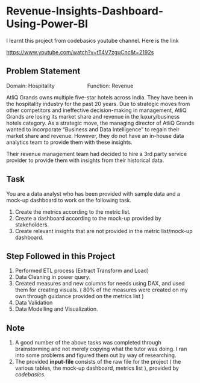 # Revenue-Insights-Dashboard-Using-Power-BI

I learnt this project from codebasics youtube channel. Here is the link

https://www.youtube.com/watch?v=tT4V7zguCnc&t=2192s

## Problem Statement

Domain: Hospitality     &nbsp;&nbsp;&nbsp;&nbsp;&nbsp;&nbsp;&nbsp;&nbsp;&nbsp;&nbsp;&nbsp;&nbsp;&nbsp;&nbsp;&nbsp;&nbsp;&nbsp;&nbsp;&nbsp;&nbsp;         Function: Revenue

AtliQ Grands owns multiple five-star hotels across India. They have been in the hospitality industry for the past 20 years. Due to strategic moves from other competitors and ineffective decision-making in management, AtliQ Grands are losing its market share and revenue in the luxury/business hotels category. As a strategic move, the managing director of AtliQ Grands wanted to incorporate “Business and Data Intelligence” to regain their market share and revenue. However, they do not have an in-house data analytics team to provide them with these insights.

Their revenue management team had decided to hire a 3rd party service provider to provide them with insights from their historical data.
## Task
You are a data analyst who has been provided with sample data and a mock-up dashboard to work on the following task.

1. Create the metrics according to the metric list.
2. Create a dashboard according to the mock-up provided by stakeholders.
3. Create relevant insights that are not provided in the metric list/mock-up dashboard.
## Step Followed in this Project
1. Performed ETL process (Extract Transform and Load)
2. Data Cleaning in power query.
3. Created measures and new columns for needs using DAX, and used them for creating visuals. ( 80% of the measures were created on my own through guidance provided on the metrics list )
4. Data Validation
5. Data Modelling and Visualization.
## Note
1. A good number of the above tasks was completed through brainstorming and not merely copying what the tutor was doing. I ran into some problems and figured them out by way of researching.
2. The provided **input-file** consists of the raw file for the project ( the various tables, the mock-up dashboard, metrics list ), provided by *codebasics*.


